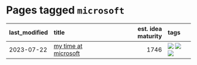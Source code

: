 # Pages tagged `microsoft`

|last_modified|title|est. idea maturity|tags
|:---|:---|---:|:---|
|2023-07-22|[my time at microsoft](../my_time_at_microsoft.md)|1746|[![](https://img.shields.io/badge/tag-amazon-11772b)](../tags/amazon.md) [![](https://img.shields.io/badge/tag-autobiographical-5fba1d)](../tags/autobiographical.md) [![](https://img.shields.io/badge/tag-microsoft-587798)](../tags/microsoft.md)|